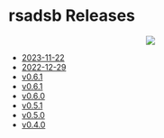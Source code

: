 # rsadsb Releases
<p align="center">
  <img src="https://raw.githubusercontent.com/rsadsb/adsb_deku/master/media/logo.png")
</p>

- [2023-11-22](2023.11.22.md)
- [2022-12-29](2022.12.29.md)
- [v0.6.1](v0.6.1.md)
- [v0.6.1](v0.6.1.md)
- [v0.6.0](v0.6.0.md)
- [v0.5.1](v0.5.1.md)
- [v0.5.0](v0.5.0.md)
- [v0.4.0](v0.4.0.md)
